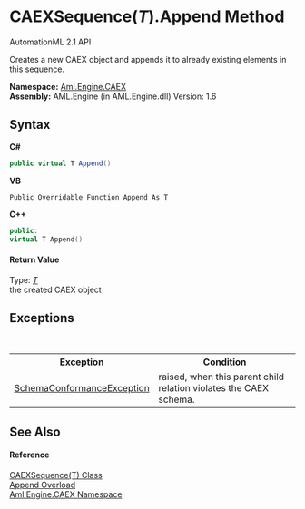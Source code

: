 # CAEXSequence(*T*).Append Method 
AutomationML 2.1 API 

Creates a new CAEX object and appends it to already existing elements in this sequence.

**Namespace:**&nbsp;<a href="N_Aml_Engine_CAEX">Aml.Engine.CAEX</a><br />**Assembly:**&nbsp;AML.Engine (in AML.Engine.dll) Version: 1.6

## Syntax

**C#**<br />
``` C#
public virtual T Append()
```

**VB**<br />
``` VB
Public Overridable Function Append As T
```

**C++**<br />
``` C++
public:
virtual T Append()
```


#### Return Value
Type: <a href="T_Aml_Engine_CAEX_CAEXSequence_1">*T*</a><br />the created CAEX object

## Exceptions
&nbsp;<table><tr><th>Exception</th><th>Condition</th></tr><tr><td><a href="T_Aml_Engine_CAEX_SchemaConformanceException">SchemaConformanceException</a></td><td>raised, when this parent child relation violates the CAEX schema.</td></tr></table>

## See Also


#### Reference
<a href="T_Aml_Engine_CAEX_CAEXSequence_1">CAEXSequence(T) Class</a><br /><a href="Overload_Aml_Engine_CAEX_CAEXSequence_1_Append">Append Overload</a><br /><a href="N_Aml_Engine_CAEX">Aml.Engine.CAEX Namespace</a><br />